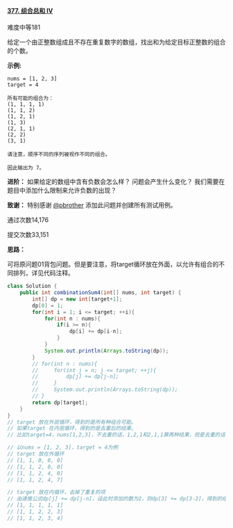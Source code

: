 #### [377. 组合总和 Ⅳ](https://leetcode-cn.com/problems/combination-sum-iv/)

难度中等181

给定一个由正整数组成且不存在重复数字的数组，找出和为给定目标正整数的组合的个数。

**示例:**

```
nums = [1, 2, 3]
target = 4

所有可能的组合为：
(1, 1, 1, 1)
(1, 1, 2)
(1, 2, 1)
(1, 3)
(2, 1, 1)
(2, 2)
(3, 1)

请注意，顺序不同的序列被视作不同的组合。

因此输出为 7。
```

**进阶：**
如果给定的数组中含有负数会怎么样？
问题会产生什么变化？
我们需要在题目中添加什么限制来允许负数的出现？

**致谢：**
特别感谢 [@pbrother](https://leetcode.com/pbrother/) 添加此问题并创建所有测试用例。

通过次数14,176

提交次数33,151



**思路：**

可将原问题01背包问题。但是要注意，将target循环放在外面，以允许有组合的不同排列，详见代码注释。

```java
class Solution {
    public int combinationSum4(int[] nums, int target) {
        int[] dp = new int[target+1];
        dp[0] = 1;
        for(int i = 1; i <= target; ++i){
            for(int n : nums){
                if(i >= n){
                    dp[i] += dp[i-n];
                }
            }
            System.out.println(Arrays.toString(dp));
        }
        // for(int n : nums){
        //     for(int j = n; j <= target; ++j){
        //         dp[j] += dp[j-n];
        //     }
        //     System.out.println(Arrays.toString(dp));
        // }
        return dp[target];
    }
}
// target 放在外层循环，得到的是所有种组合可能。
// 如果target 在内层循环，得到的是去重后的结果。
// 比如target=4，nums[1,2,3]，不去重的话，1,2,1和2,1,1算两种结果，但是去重的话，只能算一种。

// 以nums = [1, 2, 3]，target = 4为例
// target 放在外循环
// [1, 1, 0, 0, 0]
// [1, 1, 2, 0, 0]
// [1, 1, 2, 4, 0]
// [1, 1, 2, 4, 7]

// target 放在内循环，去掉了重复的项
// 由递推公式dp[j] += dp[j-n]，设此时添加的数为2，则dp[3] += dp[3-2]，得到的组合是[1,2]而不是[2,1]
// [1, 1, 1, 1, 1]
// [1, 1, 2, 2, 3]
// [1, 1, 2, 3, 4]
```

